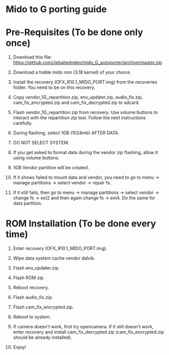 # Mido to G porting guide


# Pre-Requisites (To be done only once)


1. Download this file: https://github.com/Jebaitedneko/mido_G_autoporter/archive/master.zip


2. Download a treble mido rom (3.18 kernel) of your choice.


3. Install the recovery (OFX_R10.1_MIDO_PORT.img) from the recoveries folder. You need to be on this recovery.


4. Copy vendor_1G_repartition.zip, env_updater.zip, audio_fix.zip, cam_fix_encrypted.zip and cam_fix_decrypted.zip to sdcard.


5. Flash vendor_1G_repartition.zip from recovery. Use volume buttons to interact with the repartition zip tool. Follow the next instructions carefully.


6. During flashing, select 1GB (1024mb) AFTER DATA.


7. DO NOT SELECT SYSTEM.


8. If you get asked to format data during the vendor zip flashing, allow it using volume buttons.


9. 1GB Vendor partition will be created.


10. If it shows failed to mount data and vendor, you need to go to menu -> manage partitions -> select vendor -> repair fs.


11. If it still fails, then go to menu -> manage partitions -> select vendor -> change fs -> ext2 and then again change fs -> ext4. Do the same for data partition.


# ROM Installation (To be done every time)


1. Enter recovery (OFX_R10.1_MIDO_PORT.img).


2. Wipe data system cache vendor dalvik.


3. Flash env_updater.zip.


4. Flash ROM zip.


5. Reboot recovery.


6. Flash audio_fix.zip.


7. Flash cam_fix_encrypted.zip.


8. Reboot to system.


9. If camera doesn't work, first try opencamera. If it still doesn't work, enter recovery and install cam_fix_decrypted.zip (cam_fix_encrypted.zip should be already installed).


10. Enjoy!
